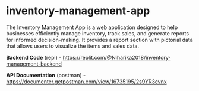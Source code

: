 # inventory-management-app

The Inventory Management App is a web application designed to help businesses efficiently manage inventory, track sales, and generate reports for informed decision-making. It provides a report section with pictorial data that allows users to visualize the items and sales data.

**Backend Code** (repl) - https://replit.com/@Niharika2018/inventory-management-backend

**API Documentation** (postman) - https://documenter.getpostman.com/view/16735195/2s9YR3cvnx
